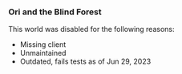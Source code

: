### Ori and the Blind Forest

This world was disabled for the following reasons:

* Missing client
* Unmaintained
* Outdated, fails tests as of Jun 29, 2023
